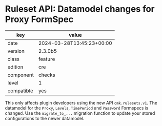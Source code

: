 [//]: # (werk v2)
# Ruleset API: Datamodel changes for Proxy FormSpec

key        | value
---------- | ---
date       | 2024-03-28T13:45:23+00:00
version    | 2.3.0b5
class      | feature
edition    | cre
component  | checks
level      | 1
compatible | yes

This only affects plugin developers using the new API `cmk.rulesets.v1`.
The datamodel for the `Proxy`, `Levels`, `TimePeriod` and `Password` Formspecs is changed.
Use the `migrate_to_...` migration function to update your stored configurations to the newer datamodel.
